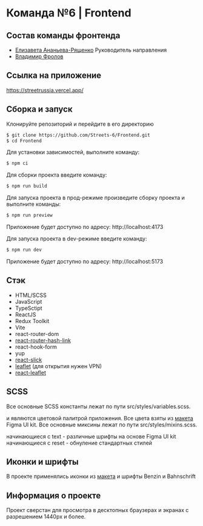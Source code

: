 # Команда №6 | Frontend

## Состав команды фронтенда

- [Елизавета Ананьева-Рященко](https://github.com/lizananeva) Руководитель направления
- [Владимир Фролов](https://github.com/v37f)

## Ссылка на приложение

https://streetrussia.vercel.app/

## Сборка и запуск

Клонируйте репозиторий и перейдите в его директорию

```sh
$ git clone https://github.com/Streets-6/Frontend.git
$ cd Frontend
```

Для установки зависимостей, выполните команду:

```sh
$ npm ci
```

Для сборки проекта введите команду:

```sh
$ npm run build
```

Для запуска проекта в прод-режиме произведите сборку проекта и выполните команды:

```sh
$ npm run preview
```

Приложение будет доступно по адресу: http://localhost:4173

Для запуска проекта в dev-режиме введите команду:

```sh
$ npm run dev
```

Приложение будет доступно по адресу: http://localhost:5173

## Стэк

- HTML/SCSS
- JavaScript
- TypeSctipt
- ReactJS
- Redux Toolkit
- Vite
- react-router-dom
- [react-router-hash-link](https://www.npmjs.com/package/react-router-hash-link)
- react-hook-form
- yup
- [react-slick](https://react-slick.neostack.com/)
- [leaflet](https://leafletjs.com/) (для открытия нужен VPN)
- [react-leaflet](https://react-leaflet.js.org/)

## SCSS

Все основные SCSS константы лежат по пути src/styles/variables.scss.

и являются цветовой палитрой приложения. Все цвета взяты из [макета](https://www.figma.com/design/iDfrlV5LkybjlSBrWayVoJ/%D0%9A%D0%BE%D0%BC%D0%B0%D0%BD%D0%B4%D0%B0-%E2%84%96-6_%D0%BF%D1%80%D0%BE%D0%B5%D0%BA%D1%82-%C2%AB%D0%A3%D0%BB%D0%B8%D1%86%D1%8B-%D0%A0%D0%BE%D1%81%D1%81%D0%B8%D0%B8%C2%BB?node-id=268-1860&m=dev) Figma UI kit.
Все основные миксины лежат по пути src/styles/mixins.scss.

начинающиеся с text - различные шрифты на основе Figma UI kit
начинающиеся с reset - обнуление стандартных стилей

## Иконки и шрифты

В проекте применялись иконки из [макета](https://www.figma.com/design/iDfrlV5LkybjlSBrWayVoJ/%D0%9A%D0%BE%D0%BC%D0%B0%D0%BD%D0%B4%D0%B0-%E2%84%96-6_%D0%BF%D1%80%D0%BE%D0%B5%D0%BA%D1%82-%C2%AB%D0%A3%D0%BB%D0%B8%D1%86%D1%8B-%D0%A0%D0%BE%D1%81%D1%81%D0%B8%D0%B8%C2%BB?node-id=268-1860&m=dev) и шрифты Benzin и Bahnschrift

## Информация о проекте

Проект сверстан для просмотра в десктопных браузерах и экранах с разрешением 1440px и более.
